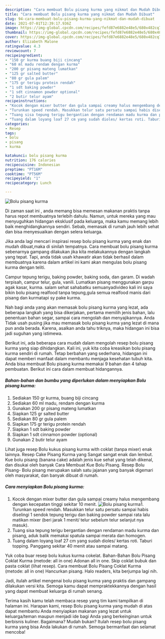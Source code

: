 ```yaml
---
description: "Cara membuat Bolu pisang kurma yang nikmat dan Mudah Dibuat"
title: "Cara membuat Bolu pisang kurma yang nikmat dan Mudah Dibuat"
slug: 94-cara-membuat-bolu-pisang-kurma-yang-nikmat-dan-mudah-dibuat
date: 2021-07-01T12:39:17.936Z
image: https://img-global.cpcdn.com/recipes/fefd87e6882e48e5/680x482cq70/bolu-pisang-kurma-foto-resep-utama.jpg
thumbnail: https://img-global.cpcdn.com/recipes/fefd87e6882e48e5/680x482cq70/bolu-pisang-kurma-foto-resep-utama.jpg
cover: https://img-global.cpcdn.com/recipes/fefd87e6882e48e5/680x482cq70/bolu-pisang-kurma-foto-resep-utama.jpg
author: Elizabeth Malone
ratingvalue: 4.3
reviewcount: 7
recipeingredient:
- "150 gr kurma buang biji cincang"
- "60 ml madu rendam dengan kurma"
- "200 gr pisang mateng lumatkan"
- "125 gr salted butter"
- "80 gr gula palem"
- "175 gr terigu protein rendah"
- "1 sdt baking powder"
- "1 sdt cinnamon powder optional"
- "2 butir telur ayam"
recipeinstructions:
- "Kocok dengan mixer butter dan gula sampai creamy halus mengembang dengan kecepatan tinggi sekitar 10 menit."
- "Turunkan speed rendah. Masukkan telur satu persatu sampai habis diselingi 1 sendok tepung terigu dan baking powder sampai rata lalu matikan mixer (beri jarak 1 menit/ telur sebelum telur selanjut nya masuk)."
- "Tuang sisa tepung terigu bergantian dengan rendaman madu kurma dan pisang, aduk balik memakai spatula sampai merata dan homogen."
- "Tuang dalam loyang loaf 27 cm yang sudah dioles/ kertas roti. Taburi topping. Panggang sekitar 40 menit atau sampai matang."
categories:
- Resep
tags:
- bolu
- pisang
- kurma

katakunci: bolu pisang kurma 
nutrition: 176 calories
recipecuisine: Indonesian
preptime: "PT16M"
cooktime: "PT56M"
recipeyield: "1"
recipecategory: Lunch

---
```



![Bolu pisang kurma](https://img-global.cpcdn.com/recipes/fefd87e6882e48e5/680x482cq70/bolu-pisang-kurma-foto-resep-utama.jpg)

Di zaman  saat ini , anda memang bisa memesan makanan praktis tanpa harus repot membuatnya terlebih dahulu. Namun, untuk mereka yang mau menyuguhkan hidangan eksklusif pada keluarga, maka kamu memang lebih baik menghidangkannya sendiri. Sebab, memasak di rumah jauh lebih sehat dan bisa menyesuaikan dengan selera keluarga.

Jika anda lagi mencari inspirasi resep bolu pisang kurma yang enak dan mudah dibuat,maka di sinilah tempatnya. Cara membuat bolu pisang kurma  sebenarnya gampang dilakukan jika kita melakukannya dengan langkah yang tepat. Tapi, anda tidak usah khawatir akan tidak berhasil dalam membuatnya 
karena dalam artikel ini kami akan mengulas bolu pisang kurma dengan teliti.  

Campur tepung terigu, baking powder, baking soda, dan garam. Di wadah terpisah, campur telur, gula, vanili. Lumatkan pisang menggunakan garpu agak kasar, kurma. salam sehat sahabatku semuanyadivideo kali ini saya bikin bolu pisang realfood tanpa tepung,gula semua realfood manis dari pisang dan kurmatapi sy pake kurma.

Nah bagi anda yang akan memasak bolu pisang kurma yang lezat, ada beberapa langkah yang bisa dikerjakan, pertama memilih jenis bahan, lalu penentuan bahan segar, sampai cara mengolah dan menyajikannya. Anda Tidak usah pusing jika mau memasak bolu pisang kurma yang lezat di mana pun anda berada. Karena, asalkan anda  tahu triknya, maka hidangan ini bisa jadi suguhan yang istimewa.

Berikut ini, ada beberapa cara mudah dalam mengolah resep bolu pisang kurma yang siap dihidangkan. Kali ini, yuk kita coba kreasikan bolu pisang kurma sendiri di rumah. Tetap berbahan yang sederhana, hidangan ini dapat memberi manfaat dalam membantu menjaga kesehatan tubuh kita. Anda bisa membuat Bolu pisang kurma memakai 9 bahan dan 4 tahap pembuatan. Berikut ini cara dalam membuat hidangannya.

<!--inarticleads1-->

##### Bahan-bahan dan bumbu yang diperlukan dalam menyiapkan Bolu pisang kurma:

1. Sediakan 150 gr kurma, buang biji cincang
1. Sediakan 60 ml madu, rendam dengan kurma
1. Gunakan 200 gr pisang mateng lumatkan
1. Siapkan 125 gr salted butter
1. Sediakan 80 gr gula palem
1. Siapkan 175 gr terigu protein rendah
1. Siapkan 1 sdt baking powder
1. Siapkan 1 sdt cinnamon powder (optional)
1. Gunakan 2 butir telur ayam


Lihat juga resep Bolu kukus pisang kurma with coklat (tanpa mixer) enak lainnya. Resep Cake Pisang Kurma yang Sangat sangat enak dan lembut. Kue bolu pisang (banana cake) adalah jenis kue sehat yang telah dikenal, dan disukai oleh banyak Cara Membuat Kue Bolu Pisang. Resep Bolu Pisang- Bolu pisang merupakan salah satu jajanan yang banyak digemari oleh masyarakat, dan banyak dibuat di rumah. 

<!--inarticleads2-->

##### Cara menyiapkan Bolu pisang kurma:

1. Kocok dengan mixer butter dan gula sampai creamy halus mengembang dengan kecepatan tinggi sekitar 10 menit.
<img src="https://img-global.cpcdn.com/steps/8a4a7319b0532b12/160x128cq70/bolu-pisang-kurma-langkah-memasak-1-foto.jpg" alt="Bolu pisang kurma">1. Turunkan speed rendah. Masukkan telur satu persatu sampai habis diselingi 1 sendok tepung terigu dan baking powder sampai rata lalu matikan mixer (beri jarak 1 menit/ telur sebelum telur selanjut nya masuk).
1. Tuang sisa tepung terigu bergantian dengan rendaman madu kurma dan pisang, aduk balik memakai spatula sampai merata dan homogen.
1. Tuang dalam loyang loaf 27 cm yang sudah dioles/ kertas roti. Taburi topping. Panggang sekitar 40 menit atau sampai matang.


Yuk coba buar resep bolu kukus kurma cokelat. Bahan-Bahan Bolu Pisang Coklat Kurma (metode: all in one) Adonan all in one. Skip coklat bubuk dan pasta coklat (lihat resep). Cara membuat Bolu Pisang Coklat Kurma (metode: all in one) Hancurkan pisang. Halo readers, kita berjumpa lagi nih. 

Jadi, itulah artikel mengenai  bolu pisang kurma  yang praktis dan gampang dilakukan versi kita. Semoga kamu dapat mempraktekkannya dengan hasil yang dapat membuat keluarga di rumah senang. 

Terima kasih kamu telah membaca resep yang tim kami tampilkan di halaman ini. Harapan kami, resep  Bolu pisang kurma yang mudah di atas dapat membantu Anda menyiapkan makanan yang lezat untuk keluarga/teman maupun menjadi ide bagi Anda yang berkeinginan untuk berbisnis kuliner. Bagaimana? Mudah bukan? Itulah resep bolu pisang kurma yang bisa Anda lakukan di rumah. Semoga bermanfaat dan selamat mencoba!


